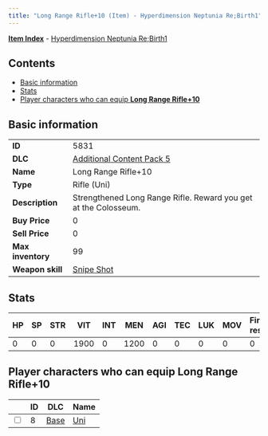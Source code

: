 ```yaml
---
title: "Long Range Rifle+10 (Item) - Hyperdimension Neptunia Re;Birth1"
---
```


[**Item Index**](/neptunia/rb1/item/index.html) - [Hyperdimension Neptunia Re;Birth1](/neptunia/rb1)

## Contents

- [Basic information](#basic-information)
- [Stats](#stats)
- [Player characters who can equip **Long Range Rifle+10**](#player-characters-who-can-equip-long-range-rifle-10)

## Basic information

|   |   |
| -- | -- |
| **ID** | 5831 |
| **DLC** | [Additional Content Pack 5](/neptunia/rb1/dlc/14-pack5.html) |
| **Name** | Long Range Rifle+10 |
| **Type** | Rifle (Uni) |
| **Description** | Strengthened Long Range Rifle. Reward you get at the Colosseum. |
| **Buy Price** | 0 |
| **Sell Price** | 0 |
| **Max inventory** | 99 |
| **Weapon skill** | [Snipe Shot](/neptunia/rb1/skill/1-1402-snipe-shot.html) |

## Stats

| HP | SP | STR | VIT | INT | MEN | AGI | TEC | LUK | MOV | Fire res. | Ice res. | Wind res. | Lightning res. |
| -- | -- | --- | --- | --- | --- | --- | --- | --- | --- | --------- | -------- | --------- | -------------- |
| 0 | 0 | 0 | 1900 | 0 | 1200 | 0 | 0 | 0 | 0 | 0 | 0 | 0 | 0 |

## Player characters who can equip **Long Range Rifle+10**

|    | ID | DLC | Name |
| -- | -- | --- | ---- |
| <input type="checkbox" id="rb1-player-1-8" class="trackbox" /> | 8 | [Base](/neptunia/rb1/dlc/1-base.html) | [Uni](/neptunia/rb1/player/1-8-uni.html) |